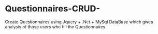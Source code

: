 # Questionnaires-CRUD-
Create Questionnaires  using Jquery + .Net + MySql DataBase which gives analysis of those users who fill the Questionnaires   
